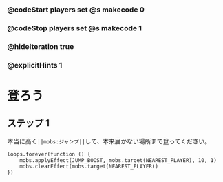 ### @codeStart players set @s makecode 0
### @codeStop players set @s makecode 1

### @hideIteration true 
### @explicitHints 1


# 登ろう

## ステップ 1
本当に高く``||mobs:ジャンプ||``して、本来届かない場所まで登ってください。 


```ghost
loops.forever(function () {
    mobs.applyEffect(JUMP_BOOST, mobs.target(NEAREST_PLAYER), 10, 1)
    mobs.clearEffect(mobs.target(NEAREST_PLAYER))
})
```
